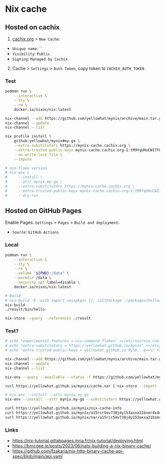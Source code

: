 # Nix cache

## Hosted on cachix

1. [cachix.org](https://cachix.org) > `New Cache`:
  * `Unique name`: ``
  * `Visibility`: `Public`
  * `Signing`: `Managed by Cachix`
2. Cache > `Settings` > `Auth Token`, copy token to `CACHIX_AUTH_TOKEN`

### Test

```bash
podman run \
    --interactive \
    --tty \
    --rm \
    docker.io/nixos/nix:latest

nix-channel --add https://github.com/yellowhat/mynix/archive/main.tar.gz mynix
nix-channel --update
nix-channel --list

nix profile install \
    github:yellowhat/mynix#my-go \
    --extra-substituters https://mynix-cache.cachix.org \
    --extra-trusted-public-keys mynix-cache.cachix.org-1:tM9YqUHoCWI7FQwQ0vzmp8RY3pRmwylTC/xHCFU6A6E= \
    --no-write-lock-file \
    --impure

# non-flake version
# nix-env \
#     --install \
#     --attr mynix.my-go \
#     --extra-substituters https://mynix-cache.cachix.org \
#     --extra-trusted-public-keys mynix-cache.cachix.org-1:tM9YqUHoCWI7FQwQ0vzmp8RY3pRmwylTC/xHCFU6A6E= \
#     --dry-run
```

## Hosted on GitHub Pages

Enable Pages: `Settings` > `Pages` > `Build and deployment`:
  * `Source`: `GitHub Actions`

### Local

```bash
podman run \
    --interactive \
    --tty \
    --rm \
    --volume "${PWD}:/data" \
    --workdir /data \
    --security-opt label=disable \
    docker.io/nixos/nix:latest

# Build
# nix-build -E 'with import <nixpkgs> {}; callPackage ./packages/hello/default.nix {}'
nix-build
./result/bin/hello

nix-store --query --references ./result
```

### Test?

```bash
# echo "experimental-features = nix-command flakes" >>/etc/nix/nix.conf
# echo "extra-substituters = https://yellowhat.github.io/mynix" >>/etc/nix/nix.conf
# echo "extra-trusted-public-keys = yellowhat.github.io:My56...Q==%" >>/etc/nix/nix.conf

nix-channel --add https://github.com/yellowhat/mynix/archive/main.tar.gz mynix
nix-channel --update
nix-channel --list

nix-env --query --available --status -f https://github.com/yellowhat/mynix/archive/main.tar.gz

curl https://yellowhat.github.io/mynix/cache.nar | nix-store --import

# nix-env --install --attr mynix.my-go
nix-env --install --attr mynix.my-go --substituters https://yellowhat.github.io/mynix --dry-run
```

```bash
curl https://yellowhat.github.io/mynix/nix-cache-info
curl https://yellowhat.github.io/mynix/a15rcr5mv738jdy153axxa31bsmrdx4d-my-go-1.0.0.narinfo
curl https://yellowhat.github.io/mynix/nar/a15rcr5mv738jdy153axxa31bsmrdx4d-my-go-1.0.0.nar -o /tmp/nar
```

### Links

* <https://nix-tutorial.gitlabpages.inria.fr/nix-tutorial/deploying.html>
* <https://bmcgee.ie/posts/2023/06/nats-building-a-nix-binary-cache/>
* <https://github.com/fzakaria/nix-http-binary-cache-api-spec/blob/main/api.yaml>
